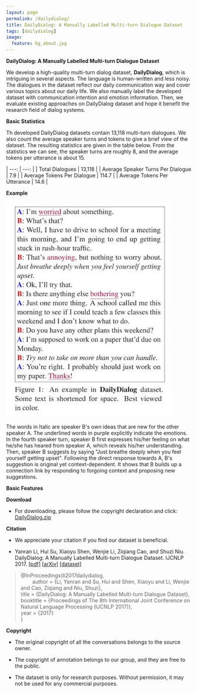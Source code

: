 ```yaml
---
layout: page
permalink: /dailydialog/
title: DailyDialog: A Manually Labelled Multi-turn Dialogue Dataset
tags: [dailydialog]
image:
  feature: bg_about.jpg
---
```


**DailyDialog: A Manually Labelled Multi-turn Dialogue Dataset**

We develop a high-quality multi-turn dialog dataset, **DailyDialog**, which is intriguing in several aspects. The language is human-written and less noisy. The dialogues in the dataset reflect our daily communication way and cover various topics about our daily life. We also manually label the developed dataset with communication intention and emotion information. Then, we evaluate existing approaches on DailyDialog dataset and hope it benefit the research field of dialog systems.

**Basic Statistics**

Th developed DailyDialog datasets contain 13,118 multi-turn dialogues. We also count the average speaker turns and tokens to give a brief view of the dataset. The resulting statistics are given in the table below. From the statistics we can see, the speaker turns are roughly 8, and the average tokens per utterance is about 15. 

| ---: | ---: |
| Total Dialogues | 13,118 |
| Average Speaker Turns Per Dialogue | 7.9 |
| Average Tokens Per Dialogue | 114.7 |
| Average Tokens Per Utterance | 14.6 |



**Example**

![](/images/dailydialog_example_smaller.jpg)

The words in Italic are speaker B's own ideas that are new for the other speaker A. The underlined words in purple explicitly indicate the emotions. In the fourth speaker turn, speaker B first expresses his/her feeling on what he/she has heared from speaker A, which reveals his/her understanding. Then, speaker B suggests by saying "Just breathe deeply when you feel yourself getting upset". Following the direct response towards A, B's suggestion is original yet context-dependent. It shows that B builds up a connection link by responding to forgoing context and proposing new suggestions. 

**Basic Features**

**Download**

- For downloading, please follow the copyright declaration and click: [DailyDialog.zip](/files/ijcnlp_dailydialog.zip)

**Citation**

- We appreciate your citation if you find our dataset is beneficial.

- Yanran Li, Hui Su, Xiaoyu Shen, Wenjie Li, Ziqiang Cao, and Shuzi Niu. DailyDialog: A Manually Labelled Multi-turn Dialogue Dataset. IJCNLP 2017. [[pdf]](/files/ijcnlp2017dailydialog.pdf) [[arXiv]](https://arxiv.org/abs/1710.03957) [[dataset]](/files/ijcnlp_dailydialog.zip)

> @InProceedings{li2017dailydialog,  
> &nbsp;&nbsp;&nbsp;&nbsp;&nbsp;&nbsp;&nbsp;               author    = {Li, Yanran  and  Su, Hui and Shen, Xiaoyu and Li, Wenjie and Cao, Ziqiang and Niu, Shuzi},  
>                title     = {DailyDialog: A Manually Labelled Multi-turn Dialogue Dataset},  
>                booktitle = {Proceedings of The 8th International Joint Conference on Natural Language Processing (IJCNLP 2017)},  
>                year      = {2017}  
>                }  

**Copyright**

- The original copyright of all the conversations belongs to the source owner.

- The copyright of annotation belongs to our group, and they are free to the public.

- The dataset is only for research purposes. Without permission, it may not be used for any commercial purposes.